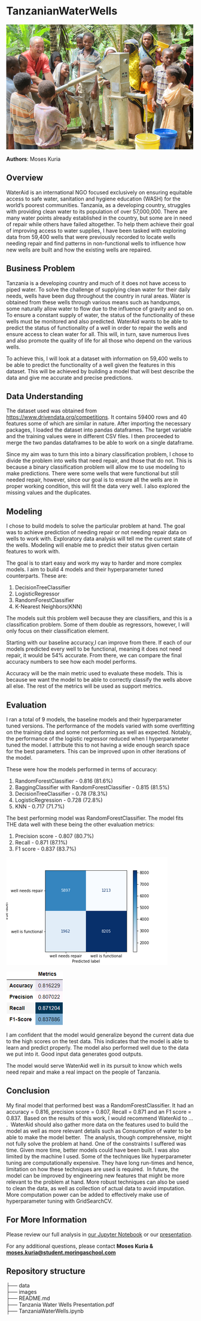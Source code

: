 # TanzanianWaterWells
![graph1](./images/waterwell.jpg)

**Authors**: Moses Kuria

## Overview

WaterAid is an international NGO focused exclusively on ensuring equitable access to safe water, sanitation and hygiene education (WASH) for the world’s poorest communities. Tanzania, as a developing country, struggles with providing clean water to its population of over 57,000,000. There are many water points already established in the country, but some are in need of repair while others have failed altogether. To help them achieve their goal of improving access to water supplies, I have been tasked with exploring data from 59,400 wells that were previously recorded to locate wells needing repair and find patterns in non-functional wells to influence how new wells are built and how the existing wells are repaired. 

## Business Problem

Tanzania is a developing country and much of it does not have access to piped water. To solve the challenge of supplying clean water for their daily needs, wells have been dug throughout the country in rural areas. Water is obtained from these wells through various means such as handpumps, some naturally allow water to flow due to the influence of gravity and so on. To ensure a constant supply of water, the status of the functionality of these wells must be monitored and also predicted. WaterAid wants to be able to predict the status of functionality of a well in order to repair the wells and ensure access to clean water for all. This will, in turn, save numerous lives and also promote the quality of life for all those who depend on the various wells.

To achieve this, I will look at a dataset with information on 59,400 wells to be able to predict the functionality of a well given the features in this dataset. This will be achieved by building a model that will best describe the data and give me accurate and precise predictions.

## Data Understanding

The dataset used was obtained from https://www.drivendata.org/competitions. It contains 59400 rows and 40 features some of which are similar in nature. After importing the necessary packages, I loaded the dataset into pandas dataframes. The target variable and the training values were in different CSV files. I then proceeded to merge the two pandas dataframes to be able to work on a single dataframe. 

Since my aim was to turn this into a binary classification problem, I chose to divide the problem into wells that need repair, and those that do not. This is because a binary classification problem will allow me to use modeling to make predictions. There were some wells that were functional but still needed repair, however, since our goal is to ensure all the wells are in proper working condition, this will fit the data very well. I also explored the missing values and the duplicates. 

## Modeling

I chose to build models to solve the particular problem at hand. The goal was to achieve prediction of needing repair or not needing repair data on wells to work with. Exploratory data analysis will tell me the current state of the wells. Modeling will enable me to predict their status given certain features to work with.

The goal is to start easy and work my way to harder and more complex models. I aim to build 4 models and their hyperparameter tuned counterparts. These are:
1. DecisionTreeClassifier
2. LogisticRegressor
3. RandomForestClassifier
4. K-Nearest Neighbors(KNN)

The models suit this problem well because they are classifiers, and this is a classification problem. Some of them double as regressors, however, I will only focus on their classification element.

Starting with our baseline accuracy,I can improve from there. If each of our models predicted every well to be functional, meaning it does not need repair, it would be 54% accurate. From there, we can compare the final accuracy numbers to see how each model performs.

Accuracy will be the main metric used to evaluate these models. This is because we want the model to be able to correctly classify the wells above all else. The rest of the metrics will be used as support metrics.

## Evaluation

I ran a total of 9 models, the baseline models and their hyperparameter tuned versions. The performance of the models varied with some overfitting on the training data and some not performing as well as expected. Notably, the performance of the logistic regressor reduced when I hyperparameter tuned the model. I attribute this to not having a wide enough search space for the best parameters. This can be improved upon in other iterations of the model. 

These were how the models performed in terms of accuracy:

1. RandomForestClassifier - 0.816 (81.6%)
2. BaggingClassifier with RandomForestClassifier - 0.815 (81.5%)
3. DecisionTreeClassifier - 0.78 (78.3%)
4. LogisticRegression - 0.728 (72.8%)
5. KNN - 0.717 (71.7%)

The best performing model was RandomForestClassifier. The model fits THE data well with these being the other evaluation metrics:

1. Precision score - 0.807 (80.7%)
2. Recall - 0.871 (87.1%)
3. F1 score - 0.837 (83.7%)


![graph1](./images/confusionmatrix.png)


![graph1](./images/df_styled.png)


I am confident that the model would generalize beyond the current data due to the high scores on the test data. This indicates that the model is able to learn and predict properly. The model also performed well due to the data we put into it. Good input data generates good outputs. 

The model would serve WaterAid well in its pursuit to know which wells need repair and make a real impact on the people of Tanzania.

## Conclusion

My final model that performed best was a RandomForestClassifier. It had an accuracy = 0.816, precision score = 0.807, Recall = 0.871 and an F1 score = 0.837.
​
Based on the results of this work, I would recommend WaterAid to ... . 
​
WaterAid should also gather more data on the features used to build the model as well as more relevant details such as Consumption of water to be able to make the model better. 
​
The analysis, though comprehensive, might not fully solve the problem at hand. One of the constraints I suffered was time. Given more time, better models could have been built. I was also limited by the machine I used. Some of the techniques like hyperparameter tuning are computationally expensive. They have long run-times and hence, limitation on how these techniques are used is required. 
​
In future, the model can be improved by engineering new features that might be more relevant to the problem at hand. More robust techniques can also be used to clean the data, as well as collection of actual data to avoid imputation. More computation power can be added to effectively make use of hyperparameter tuning with GridSearchCV.

## For More Information

Please review our full analysis in [our Jupyter Notebook](./TanzanianWaterWells.ipynb) or our [presentation](./TanzaniaWaterWells%20Presentation.pdf).

For any additional questions, please contact **Moses Kuria & moses.kuria@student.moringaschool.com**

## Repository structure
├── data                           
├── images                     
├── README.md  
├── Tanzania Water Wells Presentation.pdf	            
├── TanzaniaWaterWells.ipynb 










